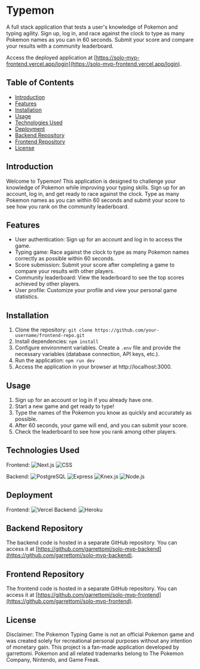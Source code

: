# Typemon

A full stack application that tests a user's knowledge of Pokemon and typing agility. Sign up, log in, and race against the clock to type as many Pokemon names as you can in 60 seconds. Submit your score and compare your results with a community leaderboard.

Access the deployed application at [https://solo-mvp-frontend.vercel.app/login](https://solo-mvp-frontend.vercel.app/login).

## Table of Contents

- [Introduction](#introduction)
- [Features](#features)
- [Installation](#installation)
- [Usage](#usage)
- [Technologies Used](#technologies-used)
- [Deployment](#deployment)
- [Backend Repository](#backend-repository)
- [Frontend Repository](#frontend-repository)
- [License](#license)

## Introduction

Welcome to Typemon! This application is designed to challenge your knowledge of Pokemon while improving your typing skills. Sign up for an account, log in, and get ready to race against the clock. Type as many Pokemon names as you can within 60 seconds and submit your score to see how you rank on the community leaderboard.

## Features

- User authentication: Sign up for an account and log in to access the game.
- Typing game: Race against the clock to type as many Pokemon names correctly as possible within 60 seconds.
- Score submission: Submit your score after completing a game to compare your results with other players.
- Community leaderboard: View the leaderboard to see the top scores achieved by other players.
- User profile: Customize your profile and view your personal game statistics.

## Installation

1. Clone the repository: `git clone https://github.com/your-username/frontend-repo.git`
2. Install dependencies: `npm install`
3. Configure environment variables. Create a `.env` file and provide the necessary variables (database connection, API keys, etc.).
4. Run the application: `npm run dev`
5. Access the application in your browser at http://localhost:3000.

## Usage

1. Sign up for an account or log in if you already have one.
2. Start a new game and get ready to type!
3. Type the names of the Pokemon you know as quickly and accurately as possible.
4. After 60 seconds, your game will end, and you can submit your score.
5. Check the leaderboard to see how you rank among other players.

## Technologies Used

Frontend:
![Next.js](https://img.shields.io/badge/Next.js-000000?style=flat-square&logo=next.js&logoColor=white)
![CSS](https://img.shields.io/badge/CSS-1572B6?style=flat-square&logo=CSS3&logoColor=white)

Backend:
![PostgreSQL](https://img.shields.io/badge/PostgreSQL-336791?style=flat-square&logo=postgresql&logoColor=white)
![Express](https://img.shields.io/badge/Express-000000?style=flat-square&logo=express&logoColor=white)
![Knex.js](https://img.shields.io/badge/Knex.js-0B0C0D?style=flat-square&logo=knex&logoColor=white)
![Node.js](https://img.shields.io/badge/Node.js-339933?style=flat-square&logo=node.js&logoColor=white)

## Deployment

Frontend: ![Vercel](https://img.shields.io/badge/Vercel-000000?style=flat-square&logo=vercel&logoColor=white)
Backend: ![Heroku](https://img.shields.io/badge/Heroku-430098?style=flat-square&logo=heroku&logoColor=white)

## Backend Repository

The backend code is hosted in a separate GitHub repository. You can access it at [https://github.com/garrettomi/solo-mvp-backend](https://github.com/garrettomi/solo-mvp-backend).

## Frontend Repository

The frontend code is hosted in a separate GitHub repository. You can access it at [https://github.com/garrettomi/solo-mvp-frontend](https://github.com/garrettomi/solo-mvp-frontend).


## License

Disclaimer: The Pokemon Typing Game is not an official Pokemon game and was created solely for recreational personal purposes without any intention of monetary gain. This project is a fan-made application developed by garrettomi. Pokemon and all related trademarks belong to The Pokemon Company, Nintendo, and Game Freak.
